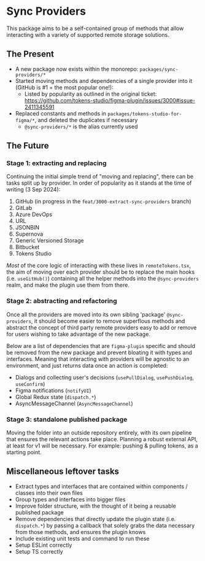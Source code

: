 # Sync Providers

This package aims to be a self-contained group of methods that allow interacting with a variety of supported remote storage solutions.

## The Present

- A new package now exists within the monorepo: `packages/sync-providers/*`
- Started moving methods and dependencies of a single provider into it (GitHub is #1 = the most popular one!):
   - Listed by popularity as outlined in the original ticket: https://github.com/tokens-studio/figma-plugin/issues/3000#issue-2411345591
- Replaced constants and methods in `packages/tokens-studio-for-figma/*`, and deleted the duplicates if necessary
   - `@sync-providers/*` is the alias currently used

## The Future

### Stage 1: extracting and replacing

Continuing the initial simple trend of "moving and replacing", there can be tasks split up by provider. In order of popularity as it stands at the time of writing (3 Sep 2024):
1. GitHub (in progress in the `feat/3000-extract-sync-providers` branch)
2. GitLab
3. Azure DevOps
4. URL
5. JSONBIN
6. Supernova
7. Generic Versioned Storage
8. Bitbucket
9. Tokens Studio

_Most_ of the core logic of interacting with these lives in `remoteTokens.tsx`, the aim of moving over each provider should be to replace the main hooks (i.e. `useGitHub()`) containing all the helper methods into the `@sync-providers` realm, and make the plugin use them from there.

### Stage 2: abstracting and refactoring

Once all the providers are moved into its own sibling 'package' `@sync-providers`, it should become easier to remove superflous methods and abstract the concept of third party remote providers easy to add or remove for users wishing to take advantage of the new package.

Below are a list of dependencies that are `figma-plugin` specific and should be removed from the new package and prevent bloating it with types and interfaces. Meaning that interacting with providers will be agnostic to an environment, and just returns data once an action is completed:
- Dialogs and collecting user's decisions (`usePullDialog`, `usePushDialog`, `useConfirm`)
- Figma notifications (`notifyUI`)
- Global Redux state (`dispatch.*`)
- AsyncMessageChannel (`AsyncMessageChannel`)

### Stage 3: standalone published package

Moving the folder into an outside repository entirely, with its own pipeline that ensures the relevant actions take place. Planning a robust external API, at least for v1 will be necessary. For example: pushing & pulling tokens, as a starting point.

## Miscellaneous leftover tasks
- Extract types and interfaces that are contained within components / classes into their own files
- Group types and interfaces into bigger files
- Improve folder structure, with the thought of it being a reusable published package
- Remove dependencies that directly update the plugin state (i.e. `dispatch.*`) by passing a callback that solely grabs the data necessary from those methods, and ensures the plugin knows
- Include existing unit tests and command to run these
- Setup ESLint correctly
- Setup TS correctly
